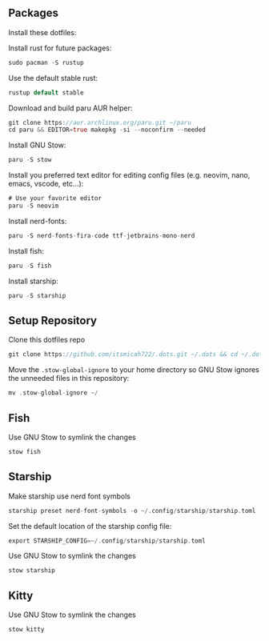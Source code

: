 ## Packages

Install these dotfiles: 

Install rust for future packages: 

```rs
sudo pacman -S rustup
```

Use the default stable rust: 

```rs
rustup default stable
```

Download and build paru AUR helper:

```rs
git clone https://aur.archlinux.org/paru.git ~/paru
cd paru && EDITOR=true makepkg -si --noconfirm --needed
```

Install GNU Stow: 

```rs
paru -S stow
```

Install you preferred text editor for editing config files (e.g. neovim, nano, emacs, vscode, etc...):

```rs
# Use your favorite editor 
paru -S neovim
```

Install nerd-fonts:

```rs
paru -S nerd-fonts-fira-code ttf-jetbrains-mono-nerd
```

Install fish: 

```rs
paru -S fish
```

Install starship: 

```rs
paru -S starship
```

## Setup Repository

Clone this dotfiles repo

```rs
git clone https://github.com/itsmicah722/.dots.git ~/.dots && cd ~/.dots
```

Move the `.stow-global-ignore` to your home directory so GNU Stow ignores the unneeded files in this repository:

```rs
mv .stow-global-ignore ~/
```

## Fish

Use GNU Stow to symlink the changes

```rs
stow fish
```

## Starship

Make starship use nerd font symbols

```rs
starship preset nerd-font-symbols -o ~/.config/starship/starship.toml
```

Set the default location of the starship config file: 

```rs
export STARSHIP_CONFIG=~/.config/starship/starship.toml
```

Use GNU Stow to symlink the changes

```rs
stow starship
```

## Kitty

Use GNU Stow to symlink the changes

```rs
stow kitty
```